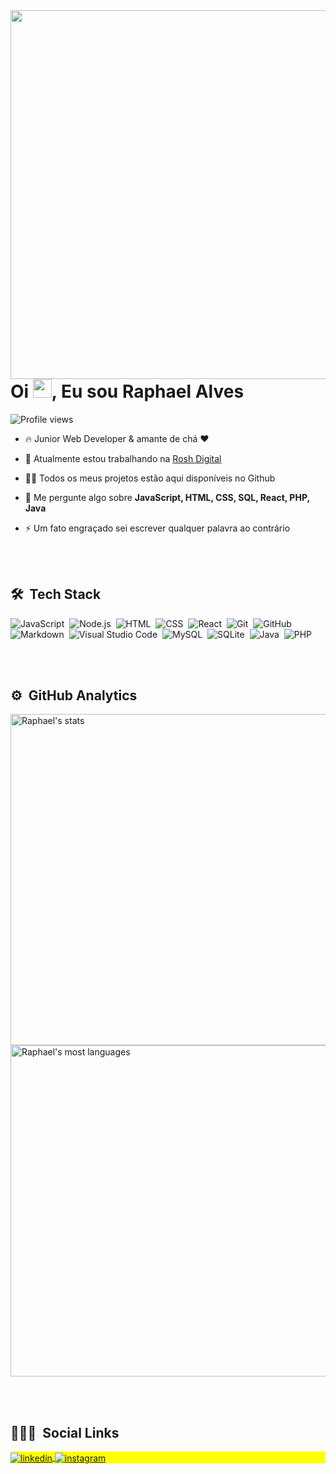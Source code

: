 
<img align="right" height="590em" src="https://raw.githubusercontent.com/gist/RaphaelPro/bdf8c532a31d21610ef078506c2a03a7/raw/043601e688af6fda9618f335b65c7a336128bc24/githubcard.svg"/>
<h1 align="left">Oi <img src="https://raw.githubusercontent.com/kaueMarques/kaueMarques/master/hi.gif" width="30px">, Eu sou Raphael Alves</h1>
<p align="left"> <img src="https://komarev.com/ghpvc/?username=RaphaelPro&color=yellow" alt="Profile views" /> </p>

- 🔥 Junior Web Developer & amante de chá ❤ 

- 🔭 Atualmente estou trabalhando na [Rosh Digital](https://agenciarosh.com.br)

- 👨‍💻 Todos os meus projetos estão aqui disponíveis no Github

- 💬 Me pergunte algo sobre **JavaScript, HTML, CSS, SQL, React, PHP, Java**

- ⚡ Um fato engraçado sei escrever qualquer palavra ao contrário

<br><br>

## 🛠 &nbsp;Tech Stack

![JavaScript](https://img.shields.io/badge/-JavaScript-05122A?style=flat&logo=javascript)&nbsp;
![Node.js](https://img.shields.io/badge/-Node.js-05122A?style=flat&logo=node.js)&nbsp;
![HTML](https://img.shields.io/badge/-HTML-05122A?style=flat&logo=HTML5)&nbsp;
![CSS](https://img.shields.io/badge/-CSS-05122A?style=flat&logo=CSS3&logoColor=1572B6)&nbsp;
![React](https://img.shields.io/badge/-React-05122A?style=flat&logo=react)&nbsp;
![Git](https://img.shields.io/badge/-Git-05122A?style=flat&logo=git)&nbsp;
![GitHub](https://img.shields.io/badge/-GitHub-05122A?style=flat&logo=github)&nbsp;
![Markdown](https://img.shields.io/badge/-Markdown-05122A?style=flat&logo=markdown)&nbsp;
![Visual Studio Code](https://img.shields.io/badge/-Visual%20Studio%20Code-05122A?style=flat&logo=visual-studio-code&logoColor=007ACC)&nbsp;
![MySQL](https://img.shields.io/badge/-MySQL-05122A?style=flat&logo=mySQL)&nbsp;
![SQLite](https://img.shields.io/badge/-SQLite-05122A?style=flat&logo=sqlite)&nbsp;
![Java](https://img.shields.io/badge/-Java-05122A?style=flat&logo=Java)&nbsp;
![PHP](https://img.shields.io/badge/-PHP-05122A?style=flat&logo=PHP)&nbsp;

<br><br>

## ⚙️ &nbsp;GitHub Analytics

<p align="left">
<img width="530em" src="https://github-readme-stats.vercel.app/api?username=RaphaelPro&show_icons=true&theme=vision-friendly-dark" alt="Raphael's stats"/>
<img width="530em" src="https://github-readme-stats.vercel.app/api/top-langs/?username=RaphaelPro&layout=compact&theme=vision-friendly-dark" alt="Raphael's most languages"/>
</p>

<br><br>

## 👨🏽‍🦲 &nbsp;Social Links

<p align="left" style="background:yellow">
<a href="https://www.linkedin.com/in/raphael-alves-de-oliveira-011903184/" target="_blank">
  <img align="center" src="https://img.shields.io/badge/-maykbrito-05122A?style=flat&logo=linkedin" alt="linkedin"/>
</a>
<a href="https://www.instagram.com/_phnotraphael/" target="_blank">
 <img align="center" src="https://img.shields.io/badge/-RaphaelPro-05122A?style=flat&logo=instagram" alt="instagram"/>
</a>
</p>

<!--
**maykbrito/maykbrito** is a ✨ _special_ ✨ repository because its `README.md` (this file) appears on your GitHub profile.

Here are some ideas to get you started:

- 🔭 I’m currently working on ...
- 🌱 I’m currently learning ...
- 👯 I’m looking to collaborate on ...
- 🤔 I’m looking for help with ...
- 💬 Ask me about ...
- 📫 How to reach me: ...
- 😄 Pronouns: ...
- ⚡ Fun fact: ...
-->
